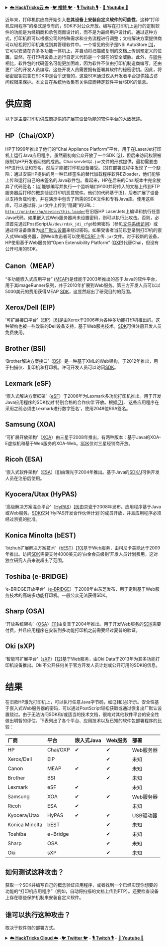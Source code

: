 <details>

<summary><a href="https://cloud.hacktricks.xyz/pentesting-cloud/pentesting-cloud-methodology"><strong>☁️ HackTricks云 ☁️</strong></a> -<a href="https://twitter.com/hacktricks_live"><strong>🐦 推特 🐦</strong></a> - <a href="https://www.twitch.tv/hacktricks_live/schedule"><strong>🎙️ Twitch 🎙️</strong></a> - <a href="https://www.youtube.com/@hacktricks_LIVE"><strong>🎥 Youtube 🎥</strong></a></summary>

- 你在一家**网络安全公司**工作吗？你想在HackTricks中看到你的**公司广告**吗？或者你想获得**PEASS的最新版本或下载PDF格式的HackTricks**吗？请查看[**订阅计划**](https://github.com/sponsors/carlospolop)！

- 发现我们的独家[NFT](https://opensea.io/collection/the-peass-family)收藏品[**The PEASS Family**](https://opensea.io/collection/the-peass-family)

- 获取[**官方PEASS和HackTricks的衣物**](https://peass.creator-spring.com)

- **加入**[**💬**](https://emojipedia.org/speech-balloon/) [**Discord群组**](https://discord.gg/hRep4RUj7f) 或 [**电报群组**](https://t.me/peass) 或 **关注**我在**Twitter**上的[**🐦**](https://github.com/carlospolop/hacktricks/tree/7af18b62b3bdc423e11444677a6a73d4043511e9/\[https:/emojipedia.org/bird/README.md)[**@carlospolopm**](https://twitter.com/hacktricks_live)**.**

- **通过向[hacktricks repo](https://github.com/carlospolop/hacktricks)和[hacktricks-cloud repo](https://github.com/carlospolop/hacktricks-cloud)提交PR来分享你的黑客技巧**。

</details>


近年来，打印机供应商开始引入**在其设备上安装自定义软件的可能性**。这种“打印机应用程序”的格式是专有的，SDK不对公众开放。编写在打印机上运行的定制软件的功能是为经销商和承包商而设计的，而不是为最终用户设计的。通过这种方式，打印机群可以根据公司的特殊需求和业务流程进行调整；文档解决方案提供商可以轻松将打印机集成到其管理软件中。一个常见的例子是NSi AutoStore [\[1\]](http://hacking-printers.net/wiki/index.php/Software_packages#cite_note-1)，它可以安装在许多多功能一体机上，并自动将扫描或复制的文档上传到预定义的位置。显然，在打印机设备上运行自定义代码是一个潜在的安全威胁。此外，与[固件](http://hacking-printers.net/wiki/index.php/Firmware_updates)相比，软件包的代码签名可能更加困难，因为软件不仅由打印机制造商编写，还由更广泛的开发人员编写，这些开发人员需要拥有签署其软件的秘密密钥。因此，将秘密密钥包含在SDK中是合乎逻辑的，这些SDK通过仅从开发者平台提供独占访问权限来保护。本文旨在系统地收集有关供应商特定软件平台/SDK的信息。

# 供应商

以下是主要打印机供应商提供的扩展其设备功能的软件平台的大致概述。

## HP（Chai/OXP）

HP于1999年推出了他们的“Chai Appliance Platform”平台，用于在LaserJet打印机上运行Java应用程序。虽然最初向公众开放了一个SDK [\[2\]](http://hacking-printers.net/wiki/index.php/Software_packages#cite_note-2)，但后来访问权限被限制为HP开发者网络的成员。Chai servlet以`.jar`文件的形式提供，最初需要由HP进行认证和签名，然后才能被打印机设备接受。[\[3\]](http://hacking-printers.net/wiki/index.php/Software_packages#cite_note-phenoelit2002embedded-3)在部署过程中发现了一个缺陷：通过安装HP提供的另一种已经签名的替代加载程序软件EZloader，他们能够上传和运行自己的未签名的Java软件包。看起来，HP在后来的Chai版本中完全放弃了代码签名：[\[4\]](http://hacking-printers.net/wiki/index.php/Software_packages#cite_note-mueller2016printers-4)能够编写并执行一个监听端口9100并将传入的文档上传到FTP服务器后打印的概念验证打印机恶意软件。他们的代码基于[\[5\]](http://hacking-printers.net/wiki/index.php/Software_packages#cite_note-5)，后者扩展了设备以支持负载均衡，并在演示中包含了所需的SDK文件和专有Java库。使用这些库，可以通过将`.jar`文件上传到“隐藏”的URL：[`http://printer/hp/device/this.loader`](http://printer/hp/device/this.loader)在旧版HP LaserJets上编译和执行任意Java代码。如果嵌入式Web服务器尚未设置密码，则可以执行此攻击。否则，必须首先通过PostScript从`/dev/rdsk_jdi_cfg0`检索密码（参见[文件系统访问](http://hacking-printers.net/wiki/index.php/File_system_access)）或通过将设备重置为[出厂默认设置](http://hacking-printers.net/wiki/index.php/Factory_defaults)来绕过密码。如果受害者当前已登录到打印机的嵌入式Web服务器，则Web攻击者可以使用[CSRF](https://en.wikipedia.org/wiki/Cross-site_request_forgery)上传`.jar`文件。对于较新的设备，HP使用基于Web服务的“Open Extensibility Platform” \([OXP](https://developers.hp.com/oxp/)\)代替Chai，但没有公开可用的SDK。

## Canon（MEAP）

“多功能嵌入式应用平台” \([MEAP](http://www.developersupport.canon.com/faq/335#t335n18)\)是佳能于2003年推出的基于Java的软件平台，用于其imageRunner系列，并于2010年扩展到Web服务。第三方开发人员可以以5000美元的费用获得MEAP [SDK](http://developersupport.canon.com/content/meap-sdk-0)，这显然超出了研究目的的范围。
## Xerox/Dell \(EIP\)

‘可扩展接口平台’（[EIP](http://www.office.xerox.com/eip/enus.html)）[\[6\]](http://hacking-printers.net/wiki/index.php/Software_packages#cite_note-6)是由Xerox于2006年为各种多功能打印机推出的。这种架构也被一些改装的Dell设备支持，基于Web服务技术。[SDK](http://www.office.xerox.com/eip/enus.html)可供注册开发人员免费使用。

## Brother \(BSI\)

‘Brother解决方案接口’（[BSI](https://www.brother-usa.com/lp/civ/bsi.aspx)）是一种基于XML的Web架构，于2012年推出，用于扫描仪、复印机和打印机。许可开发人员可以访问[SDK](https://www.brother-usa.com/lp/civ/home.aspx)。

## Lexmark \(eSF\)

‘嵌入式解决方案框架’（[eSF](http://www.lexmark-emea.com/usa/BSD_solution_catalouge.pdf)）于2006年为Lexmark多功能打印机推出。用于开发Java应用程序的SDK仅对‘特别合格的合作伙伴’开放。根据[\[7\]](http://hacking-printers.net/wiki/index.php/Software_packages#cite_note-7)，‘这些应用程序在采用之前必须由Lexmark进行数字签名’，使用2048位RSA签名。

## Samsung \(XOA\)

‘可扩展开放架构’（[XOA](http://samsungprintingsolutions.com/2015/02/can-samsungs-extensible-open-architecture-xoa/)）由三星于2008年推出，有两种版本：基于Java的XOA-E虚拟机和基于Web服务的XOA-Web。[SDK](http://xoapartnerportal.com/)仅对三星经销商开放。

## Ricoh \(ESA\)

‘嵌入式软件架构’（[ESA](https://www.ricoh.com/esa/)）[\[8\]](http://hacking-printers.net/wiki/index.php/Software_packages#cite_note-8)由理光于2004年推出。基于Java的[SDK/J](http://www.ricoh-developer.com/content/device-sdk-type-j-sdkj-overview)可供开发人员在注册后使用。

## Kyocera/Utax \(HyPAS\)

‘高级解决方案混合平台’（[HyPAS](http://usa.kyoceradocumentsolutions.com/americas/jsp/Kyocera/hypas_overview.jsp)）[\[9\]](http://hacking-printers.net/wiki/index.php/Software_packages#cite_note-9)由京瓷于2008年发布。应用程序基于Java或Web服务。[SDK](https://www.kyoceradocumentsolutions.eu/index/document_solutions/HyPAS/hypas_developer_partner.html)仅对‘HyPAS开发合作伙伴计划’的成员开放，并且应用程序必须经过京瓷的批准。

## Konica Minolta \(bEST\)

‘bizhub扩展解决方案技术’（[bEST](https://best.kmbs.us/)）[\[10\]](http://hacking-printers.net/wiki/index.php/Software_packages#cite_note-10)基于Web服务，由柯尼卡美能达于2009年推出。访问[SDK](https://best.kmbs.us/pages/levels.php)需要支付4000美元的‘白金会员级别’开发人员计划费用，这对独立研究人员来说超出了范围。

## Toshiba \(e-BRIDGE\)

‘e-BRIDGE开放平台’（[e-BRIDGE](http://www.estudio.com.sg/solutions_ebridge.aspx)）于2008年由东芝发布，用于定制基于Web服务技术的高端多功能打印机。一般公众无法获得SDK。

## Sharp \(OSA\)

‘开放系统架构’（[OSA](http://siica.sharpusa.com/Document-Systems/Sharp-OSA)）[\[11\]](http://hacking-printers.net/wiki/index.php/Software_packages#cite_note-11)由夏普于2004年推出。用于开发Web服务的[SDK](http://sharp-partners.com/us/PartnerPrograms/DeveloperProgram/tabid/722/Default.aspx)需要付费，并且应用程序在安装到多功能打印机之前需要经过夏普的验证。

## Oki \(sXP\)

‘智能可扩展平台’（[sXP](http://www.oki.com/en/press/2014/09/z14053e.html)）[\[12\]](http://hacking-printers.net/wiki/index.php/Software_packages#cite_note-12)基于Web服务，由Oki Data于2013年为其多功能打印机设备推出。Oki不公开任何关于官方开发人员计划或公开可用的SDK的信息。

# 结果

在旧款HP激光打印机上，可以执行任意Java字节码，如[\[3\]](http://hacking-printers.net/wiki/index.php/Software_packages#cite_note-phenoelit2002embedded-3)和[\[4\]](http://hacking-printers.net/wiki/index.php/Software_packages#cite_note-mueller2016printers-4)所示。安全性基于嵌入式Web服务器的密码，可以通过PostScript轻松获取或通过恢复出厂默认设置绕过。由于无法访问SDK和/或适当的技术文档，很难对其他软件平台的安全性做出明智的评估。下表列出了各个平台、应用技术以及已知的软件包部署程序的比较：

| 厂商 | 平台 | 嵌入式Java | Web服务 | 部署 |
| :--- | :--- | :--- | :--- | :--- |
| HP | Chai/OXP | ✔ | ✔ | Web服务器 |
| Xerox/Dell | EIP |  | ✔ | 未知 |
| Canon | MEAP | ✔ | ✔ | 未知 |
| Brother | BSI |  | ✔ | 未知 |
| Lexmark | eSF | ✔ |  | 未知 |
| Samsung | XOA | ✔ | ✔ | Web服务器 |
| Ricoh | ESA | ✔ |  | 未知 |
| Kyocera/Utax | HyPAS | ✔ | ✔ | USB驱动器 |
| Konica Minolta | bEST |  | ✔ | 未知 |
| Toshiba | e-Bridge |  | ✔ | 未知 |
| Sharp | OSA |  | ✔ | 未知 |
| Oki | sXP |  | ✔ | 未知 |
## **如何测试这种攻击？**

获取一个SDK并编写自己的概念验证应用程序，或者找到一个已经实现你想要的功能的“打印机应用程序”（例如，自动将扫描的文档上传到FTP）。还要检查设备上存在哪些保护机制来安装自定义软件。

## **谁可以执行这种攻击？**

取决于软件包的部署方式。



<details>

<summary><a href="https://cloud.hacktricks.xyz/pentesting-cloud/pentesting-cloud-methodology"><strong>☁️ HackTricks Cloud ☁️</strong></a> -<a href="https://twitter.com/hacktricks_live"><strong>🐦 Twitter 🐦</strong></a> - <a href="https://www.twitch.tv/hacktricks_live/schedule"><strong>🎙️ Twitch 🎙️</strong></a> - <a href="https://www.youtube.com/@hacktricks_LIVE"><strong>🎥 Youtube 🎥</strong></a></summary>

- 你在一个**网络安全公司**工作吗？想要在HackTricks中看到你的**公司广告**吗？或者想要获得**PEASS的最新版本或下载PDF格式的HackTricks**吗？请查看[**订阅计划**](https://github.com/sponsors/carlospolop)！

- 发现我们的独家[NFT](https://opensea.io/collection/the-peass-family)收藏品[**The PEASS Family**](https://opensea.io/collection/the-peass-family)

- 获取[**官方PEASS和HackTricks周边产品**](https://peass.creator-spring.com)

- **加入**[**💬**](https://emojipedia.org/speech-balloon/) [**Discord群组**](https://discord.gg/hRep4RUj7f)或[**电报群组**](https://t.me/peass)，或者**关注**我在**Twitter**上的[**🐦**](https://github.com/carlospolop/hacktricks/tree/7af18b62b3bdc423e11444677a6a73d4043511e9/\[https:/emojipedia.org/bird/README.md)[**@carlospolopm**](https://twitter.com/hacktricks_live)**。**

- **通过向[hacktricks repo](https://github.com/carlospolop/hacktricks)和[hacktricks-cloud repo](https://github.com/carlospolop/hacktricks-cloud)提交PR来分享你的黑客技巧**。

</details>
